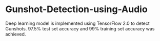 # Gunshot-Detection-using-Audio
 Deep learning model is implemented using TensorFlow 2.0 to detect Gunshots. 97.5% test set accuracy and 99% training set accuracy was achieved.
